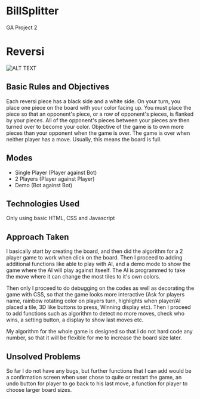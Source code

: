 # BillSplitter
GA Project 2

# Reversi

![ALT TEXT](https://res.cloudinary.com/kach92/image/upload/v1564994560/Blitt_zddb0w.png)

## Basic Rules and Objectives
Each reversi piece has a black side and a white side. On your turn, you place one piece on the board with your color facing up. You must place the piece so that an opponent's piece, or a row of opponent's pieces, is flanked by your pieces. All of the opponent's pieces between your pieces are then turned over to become your color. Objective of the game is to own more pieces than your opponent when the game is over. The game is over when neither player has a move. Usually, this means the board is full. 

## Modes
- Single Player (Player against Bot)
- 2 Players (Player against Player)
- Demo (Bot against Bot)

## Technologies Used
Only using basic HTML, CSS and Javascript

## Approach Taken
I basically start by creating the board, and then did the algorithm for a 2 player game to work when click on the board. Then I proceed to adding additional functions like able to play with AI, and a demo mode to show the game where the AI will play against itseelf. The AI is programmed to take the move where it can change the most tiles to it's own colors.

Then only I proceed to do debugging on the codes as well as decorating the game with CSS, so that the game looks more interactive (Ask for players name, rainbow rotating color on players turn, highlights when player/AI placed a tile, 3D like buttons to press, Winning display etc). Then I proceed to add functions such as algorithm to detect no more moves, check who wins, a setting button, a display to show last moves etc.

My algorithm for the whole game is designed so that I do not hard code any number, so that it will be flexible for me to increase the board size later.

## Unsolved Problems
So far I do not have any bugs, but further functions that I can add would be a confirmation screen when user chose to quite or restart the game, an undo button for player to go back to his last move, a function for player to choose larger board sizes.
